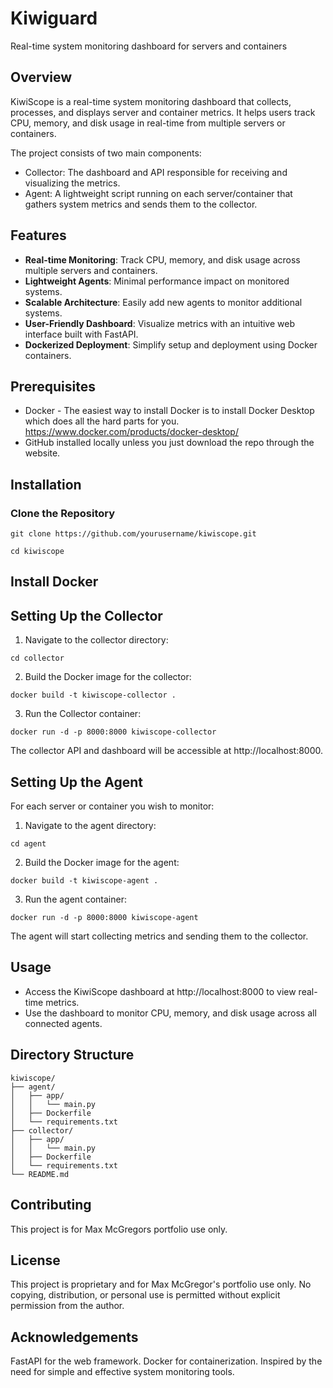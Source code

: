 # Kiwiguard

Real-time system monitoring dashboard for servers and containers

## Overview
KiwiScope is a real-time system monitoring dashboard that collects, processes, and displays server and container metrics. It helps users track CPU, memory, and disk usage in real-time from multiple servers or containers.

The project consists of two main components:
* Collector: The dashboard and API responsible for receiving and visualizing the metrics.
* Agent: A lightweight script running on each server/container that gathers system metrics and sends them to the collector.

## Features

* **Real-time Monitoring**: Track CPU, memory, and disk usage across multiple servers and containers.
* **Lightweight Agents**: Minimal performance impact on monitored systems.
* **Scalable Architecture**: Easily add new agents to monitor additional systems.
* **User-Friendly Dashboard**: Visualize metrics with an intuitive web interface built with FastAPI.
* **Dockerized Deployment**: Simplify setup and deployment using Docker containers.

## Prerequisites

* Docker - The easiest way to install Docker is to install Docker Desktop which does all the hard parts for you.
https://www.docker.com/products/docker-desktop/
* GitHub installed locally unless you just download the repo through the website.

## Installation
### Clone the Repository

```
git clone https://github.com/yourusername/kiwiscope.git
```
```
cd kiwiscope 
```

## Install Docker


## Setting Up the Collector
1. Navigate to the collector directory:
```
cd collector
```
2. Build the Docker image for the collector:

```
docker build -t kiwiscope-collector .
```
3. Run the Collector container:
```
docker run -d -p 8000:8000 kiwiscope-collector
```
The collector API and dashboard will be accessible at http://localhost:8000.


## Setting Up the Agent
For each server or container you wish to monitor:

1. Navigate to the agent directory:
```
cd agent
```
2. Build the Docker image for the agent:

```
docker build -t kiwiscope-agent .
```
3. Run the agent container:
```
docker run -d -p 8000:8000 kiwiscope-agent
```

The agent will start collecting metrics and sending them to the collector.

## Usage
* Access the KiwiScope dashboard at http://localhost:8000 to view real-time metrics.
* Use the dashboard to monitor CPU, memory, and disk usage across all connected agents.

## Directory Structure

```
kiwiscope/
├── agent/
│   ├── app/
│   │   └── main.py
│   ├── Dockerfile
│   └── requirements.txt
├── collector/
│   ├── app/
│   │   └── main.py
│   ├── Dockerfile
│   └── requirements.txt
└── README.md
```


## Contributing
This project is for Max McGregors portfolio use only.

## License
This project is proprietary and for Max McGregor's portfolio use only. No copying, distribution, or personal use is permitted without explicit permission from the author.

## Acknowledgements
FastAPI for the web framework.
Docker for containerization.
Inspired by the need for simple and effective system monitoring tools.